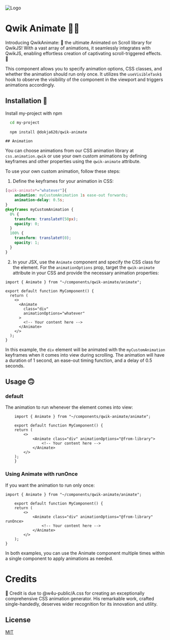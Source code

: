 
![Logo](https://dev-to-uploads.s3.amazonaws.com/uploads/articles/th5xamgrr6se0x5ro4g6.png)

# Qwik Animate 🎨✨
Introducing QwikAnimate: 🌟 the ultimate Animated on Scroll library for QwikJS! With a vast array of animations, it seamlessly integrates with QwikJS, enabling effortless creation of captivating scroll-triggered effects. 💫


This component allows you to specify animation options, CSS classes, and whether the animation should run only once. It utilizes the `useVisibleTask$` hook to observe the visibility of the component in the viewport and triggers animations accordingly.

## Installation 👀

Install my-project with npm

```bash
  cd my-project
  
  npm install @dokja620/qwik-animate

```
    ## Animation

You can choose animations from our CSS animation library at `css.animation.qwik` or use your own custom animations by defining keyframes and other properties using the `qwik-animate` attribute.

To use your own custom animation, follow these steps:

1. Define the keyframes for your animation in CSS:

```css
[qwik-animate*="whatever"]{
    animation: myCustomAnimation 1s ease-out forwards;
    animation-delay: 0.5s;
}
@keyframes myCustomAnimation {
  0% {
    transform: translateY(50px);
    opacity: 0;
  }
  100% {
    transform: translateY(0);
    opacity: 1;
  }
}
```

2. In your JSX, use the `Animate` component and specify the CSS class for the element. For the `animationOptions` prop, target the `qwik-animate` attribute in your CSS and provide the necessary animation properties:

```tsx
import { Animate } from "~/components/qwik-animate/animate";

export default function MyComponent() {
  return (
    <>
      <Animate
        class="div"
        animationOptions="whatever"
      >
        <!-- Your content here -->
      </Animate>
    </>
  );
}
```

In this example, the `div` element will be animated with the `myCustomAnimation` keyframes when it comes into view during scrolling. The animation will have a duration of 1 second, an ease-out timing function, and a delay of 0.5 seconds.
## Usage 🙃
### default
The animation to run whenever the element comes into view:

```tsx
    import { Animate } from "~/components/qwik-animate/animate";

    export default function MyComponent() {
    return (
        <>
            <Animate class="div" animationOptions="@from-library">
                <!-- Your content here -->
            </Animate>
        </>
    );
    }

```

### Using Animate with runOnce
If you want the animation to run only once:

```tsx
import { Animate } from "~/components/qwik-animate/animate";

    export default function MyComponent() {
    return (
        <>
            <Animate class="div" animationOptions="@from-library" runOnce>
                <!-- Your content here -->
            </Animate>
        </>
    );
}
```

In both examples, you can use the Animate component multiple times within a single component to apply animations as needed.
# Credits
👏 Credit is due to @w4u-public/A.css for creating an exceptionally comprehensive CSS animation generator. His remarkable work, crafted single-handedly, deserves wider recognition for its innovation and utility.

## License

[MIT](https://choosealicense.com/licenses/mit/)

